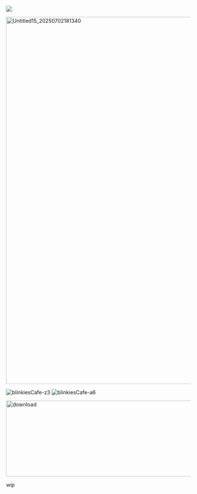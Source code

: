 ![](https://komarev.com/ghpvc/?username=ghostlyvamps&color=304c78&style=plastic&label=FANS) 

<img width="1582" height="1000" alt="Untitled15_20250702181340" src="https://github.com/user-attachments/assets/8f0e1265-557a-46ac-a393-ffed8fcf3f1e" />

![blinkiesCafe-z3](https://github.com/user-attachments/assets/01121a83-8212-45a8-8ce7-8c950c0504c4) ![blinkiesCafe-a6](https://github.com/user-attachments/assets/3a22b269-4e33-4e56-8f6b-90110962c0ea)

<img width="1727" height="207" alt="download" src="https://github.com/user-attachments/assets/0145883a-0300-4e8c-9043-d03640042187" />


wip
